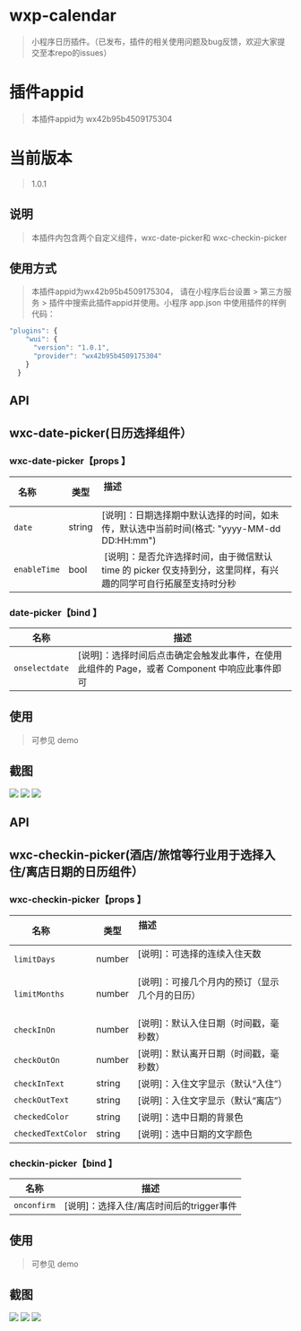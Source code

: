 # wxp-calendar

> 小程序日历插件。（已发布，插件的相关使用问题及bug反馈，欢迎大家提交至本repo的issues）

# 插件appid

> 本插件appid为 wx42b95b4509175304

# 当前版本
> 1.0.1

## 说明

> 本插件内包含两个自定义组件，wxc-date-picker和 wxc-checkin-picker

## 使用方式

> 本插件appid为wx42b95b4509175304， 请在小程序后台设置 > 第三方服务 > 插件中搜索此插件appid并使用。小程序 app.json 中使用插件的样例代码：
```javascript
"plugins": {
    "wui": {
      "version": "1.0.1",
      "provider": "wx42b95b4509175304"
    }
  }
```

## API
## wxc-date-picker(日历选择组件）

### wxc-date-picker【props 】

| 名称         | 类型|描述                                                                                                           |
| ------------ |--- |-------------------------------------------------------------------------------------------------------------- |
| `date`       |string |[说明]：日期选择期中默认选择的时间，如未传，默认选中当前时间(格式: "yyyy-MM-dd DD:HH:mm")                                                   |
| `enableTime` |bool | [说明]：是否允许选择时间，由于微信默认 time 的 picker 仅支持到分，这里同样，有兴趣的同学可自行拓展至支持时分秒 |

### date-picker【bind 】

| 名称           | 描述                                                                                         |
| -------------- | -------------------------------------------------------------------------------------------- |
| `onselectdate` | [说明]：选择时间后点击确定会触发此事件，在使用此组件的 Page，或者 Component 中响应此事件即可 |

## 使用

> 可参见 demo

## 截图

![](https://github.com/yautah/wxp-calendar/blob/master/snapshots/1.png?raw=true)
![](https://github.com/yautah/wxp-calendar/blob/master/snapshots/2.png?raw=true)
![](https://github.com/yautah/wxp-calendar/blob/master/snapshots/3.png?raw=true)




## API
## wxc-checkin-picker(酒店/旅馆等行业用于选择入住/离店日期的日历组件）

### wxc-checkin-picker【props 】

| 名称         | 类型|描述                                                                                                           |
| ------------ | --- |-------------------------------------------------------------------------------------------------------------- |
| `limitDays`       |number |[说明]：可选择的连续入住天数                                                  |
| `limitMonths`       |number |[说明]：可接几个月内的预订（显示几个月的日历）                                                   |
| `checkInOn`       |number |[说明]：默认入住日期（时间戳，毫秒数） |
| `checkOutOn`       |number |[说明]：默认离开日期（时间戳，毫秒数） |
| `checkInText`       | string|[说明]：入住文字显示（默认“入住”）|
| `checkOutText` | string |[说明]：入住文字显示（默认“离店”） |
| `checkedColor` | string |[说明]：选中日期的背景色 |
| `checkedTextColor` | string |[说明]：选中日期的文字颜色 |

### checkin-picker【bind 】

| 名称           | 描述                                                                                         |
| -------------- | -------------------------------------------------------------------------------------------- |
| `onconfirm` | [说明]：选择入住/离店时间后的trigger事件 |

## 使用

> 可参见 demo

## 截图

![](https://github.com/yautah/wxp-calendar/blob/master/snapshots/4.png?raw=true)
![](https://github.com/yautah/wxp-calendar/blob/master/snapshots/5.png?raw=true)
![](https://github.com/yautah/wxp-calendar/blob/master/snapshots/6.png?raw=true)

